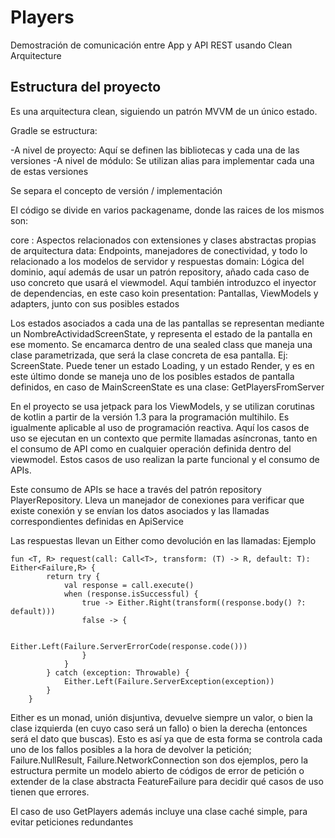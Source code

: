# Players

Demostración de comunicación entre App y API REST usando Clean Arquitecture

## Estructura del proyecto


Es una arquitectura clean, siguiendo un patrón MVVM de un único estado.

Gradle se estructura:

-A nivel de proyecto: Aquí se definen las bibliotecas y cada una de las versiones
-A nivel de módulo: Se utilizan alias para implementar cada una de estas versiones

Se separa el concepto de versión / implementación


El código se divide en varios packagename, donde las raices de los mismos son:

core : Aspectos relacionados con extensiones y clases abstractas propias de arquitectura
data:  Endpoints, manejadores de conectividad, y todo lo relacionado a los modelos de servidor y respuestas
domain: Lógica del dominio, aquí además de usar un patrón repository, añado cada caso de uso concreto que usará el viewmodel. 
Aquí también introduzco el inyector de dependencias, en este caso koin
presentation: Pantallas, ViewModels y adapters, junto con sus posibles estados

Los estados asociados a cada una de las pantallas se representan mediante un NombreActividadScreenState, y representa el estado de la pantalla en ese momento. Se encamarca dentro de una sealed class que maneja una clase parametrizada, que será la clase concreta de esa pantalla. Ej: ScreenState<LoginScreenState>. Puede tener un estado Loading, y un estado Render, y es en este último donde se maneja uno de los posibles estados de pantalla definidos, 
en caso de MainScreenState es una clase: GetPlayersFromServer

En el proyecto se usa jetpack para los ViewModels, y se utilizan corutinas de kotlin a partir de la versión 1.3 para la programación multihilo. Es igualmente aplicable al uso de programación reactiva. Aquí los casos de uso se ejecutan en un contexto que permite llamadas asíncronas, tanto en el consumo de API como en cualquier operación definida dentro del viewmodel. Estos casos de uso realizan la parte funcional y el consumo de APIs.

Este consumo de APIs se hace a través del patrón repository PlayerRepository. Lleva un manejador de conexiones para verificar que existe conexión y se envían los datos asociados y las llamadas correspondientes definidas en ApiService



Las respuestas llevan un Either como devolución en las llamadas: Ejemplo


```
fun <T, R> request(call: Call<T>, transform: (T) -> R, default: T): Either<Failure,R> {
        return try {
            val response = call.execute()
            when (response.isSuccessful) {
                true -> Either.Right(transform((response.body() ?: default)))
                false -> {

                    Either.Left(Failure.ServerErrorCode(response.code()))
                }
            }
        } catch (exception: Throwable) {
            Either.Left(Failure.ServerException(exception))
        }
    }
```

Either es un monad, unión disjuntiva, devuelve siempre un valor, o bien la clase izquierda (en cuyo caso será un fallo) o bien la derecha (entonces será el dato que buscas). 
Esto es así ya que de esta forma se controla cada uno de los fallos posibles a la hora de devolver la petición; Failure.NullResult, Failure.NetworkConnection son dos ejemplos, pero la estructura permite un modelo abierto de códigos de error de petición o extender de la clase abstracta FeatureFailure para decidir qué casos de uso tienen que errores.

El caso de uso GetPlayers además incluye una clase caché simple, para evitar peticiones redundantes
